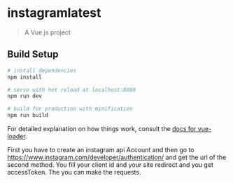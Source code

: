 # instagramlatest

> A Vue.js project

## Build Setup

``` bash
# install dependencies
npm install

# serve with hot reload at localhost:8080
npm run dev

# build for production with minification
npm run build
```

For detailed explanation on how things work, consult the [docs for vue-loader](http://vuejs.github.io/vue-loader).


First you have to create an instagram api Account and then go to https://www.instagram.com/developer/authentication/ and get the url of the second method. You fill your client id and your site redirect and you get accessToken.
The you can make the requests.

